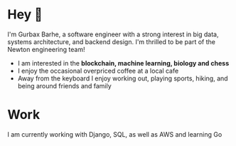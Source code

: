 <h1 align="left"> Hey 👋 </h1>
<p align="left"> 
I'm Gurbax Barhe, a software engineer with a strong interest in big data, systems architecture, and backend design.
I'm thrilled to be part of the Newton engineering team!
</p>

- I am interested in the **blockchain, machine learning, biology and chess**
- I enjoy the occasional overpriced coffee at a local cafe
- Away from the keyboard I enjoy working out, playing sports, hiking, and being around friends and family


<h1 align="left"> Work </h1>
I am currently working with Django, SQL, as well as AWS and learning Go

  
